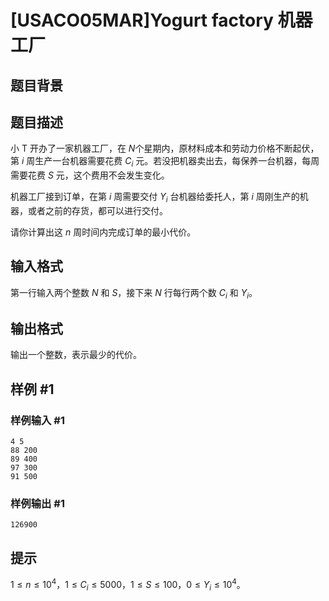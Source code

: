 # [USACO05MAR]Yogurt factory 机器工厂

## 题目背景



## 题目描述

小 T 开办了一家机器工厂，在 $N$个星期内，原材料成本和劳动力价格不断起伏，第 $i$ 周生产一台机器需要花费 $C_i$ 元。若没把机器卖出去，每保养一台机器，每周需要花费 $S$ 元，这个费用不会发生变化。

机器工厂接到订单，在第 $i$ 周需要交付 $Y_i$ 台机器给委托人，第 $i$ 周刚生产的机器，或者之前的存货，都可以进行交付。

请你计算出这 $n$ 周时间内完成订单的最小代价。

## 输入格式

第一行输入两个整数 $N$ 和 $S$，接下来 $N$ 行每行两个数 $C_i$ 和 $Y_i$。

## 输出格式

输出一个整数，表示最少的代价。


## 样例 #1

### 样例输入 #1
```
4 5
88 200
89 400
97 300
91 500
```

### 样例输出 #1

```
126900
```

## 提示

$1\leq n\leq 10^4$，$1 \le C_i \le 5000$，$1 \le S\le 100$，$0\le Y_i\le 10^4$。
